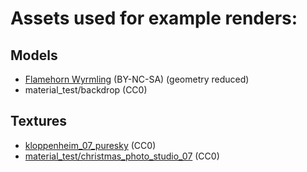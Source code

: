 # Assets used for example renders:

## Models

- [Flamehorn Wyrmling](https://www.myminifactory.com/object/3d-print-free-flamehorn-wyrmling-presupported-dragons-of-the-lodge-272817) (BY-NC-SA) (geometry reduced)
- material_test/backdrop (CC0)

## Textures

- [kloppenheim_07_puresky](https://polyhaven.com/a/kloppenheim_07_puresky) (CC0)
- [material_test/christmas_photo_studio_07](https://polyhaven.com/a/christmas_photo_studio_07) (CC0)
